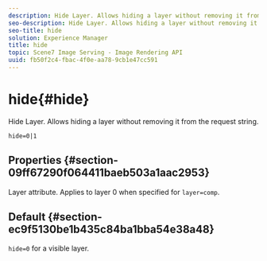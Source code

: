 ```yaml
---
description: Hide Layer. Allows hiding a layer without removing it from the request string.
seo-description: Hide Layer. Allows hiding a layer without removing it from the request string.
seo-title: hide
solution: Experience Manager
title: hide
topic: Scene7 Image Serving - Image Rendering API
uuid: fb50f2c4-fbac-4f0e-aa78-9cb1e47cc591
---
```


# hide{#hide}

Hide Layer. Allows hiding a layer without removing it from the request string.

 `hide=0|1`

## Properties {#section-09ff67290f064411baeb503a1aac2953}

Layer attribute. Applies to layer 0 when specified for `layer=comp`.

## Default {#section-ec9f5130be1b435c84ba1bba54e38a48}

`hide=0` for a visible layer. 
